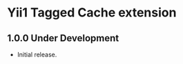 Yii1 Tagged Cache extension
===========================

1.0.0 Under Development
-----------------------

- Initial release.
